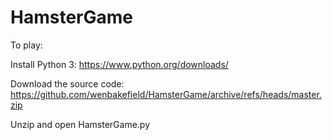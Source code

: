 # HamsterGame

To play:

Install Python 3: https://www.python.org/downloads/

Download the source code: https://github.com/wenbakefield/HamsterGame/archive/refs/heads/master.zip

Unzip and open HamsterGame.py
